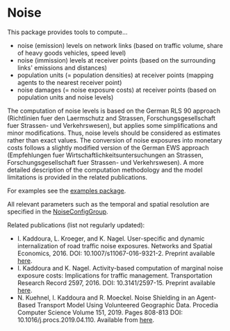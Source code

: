 
# Noise

This package provides tools to compute... 
 
 *  noise (emission) levels on network links (based on traffic volume, share of heavy goods vehicles, speed level) 
 *  noise (immission) levels at receiver points (based on the surrounding links' emissions and distances) 
 *  population units (= population densities) at receiver points (mapping agents to the nearest receiver point)
 *  noise damages (= noise exposure costs) at receiver points (based on population units and noise levels) 

The computation of noise levels is based on the German RLS 90 approach (Richtlinien fuer den Laermschutz and Strassen, Forschungsgesellschaft fuer Strassen- und Verkehrswesen), but applies some simplifications and minor modifications.
 Thus, noise levels should be considered as estimates rather than exact values. The conversion of noise exposures into monetary costs follows a slightly modified version of the German EWS approach (Empfehlungen fuer Wirtschaftlichkeitsuntersuchungen an Strassen, Forschungsgesellschaft fuer Strassen- und Verkehrswesen). 
 A more detailed description of the computation methodology and the model limitations is provided in the related publications.

For examples see the [examples package](https://github.com/matsim-org/matsim-libs/tree/master/contribs/noise/src/main/java/org/matsim/contrib/noise/examples).

All relevant parameters such as the temporal and spatial resolution are specified in the [NoiseConfigGroup](https://github.com/matsim-org/matsim-libs/blob/master/contribs/noise/src/main/java/org/matsim/contrib/noise/NoiseConfigGroup.java).

Related publications (list not regularly updated):
*  I. Kaddoura, L. Kroeger, and K. Nagel. User-specific and dynamic internalization of road traffic noise exposures. Networks and Spatial Economics, 2016. DOI: 10.1007/s11067-016-9321-2. Preprint available [ here](https://svn.vsp.tu-berlin.de/repos/public-svn/publications/vspwp/2015/15-12/).
*  I. Kaddoura and K. Nagel. Activity-based computation of marginal noise exposure costs: Implications for traffic management. Transportation Research Record 2597, 2016. DOI: 10.3141/2597-15. Preprint available [ here](https://svn.vsp.tu-berlin.de/repos/public-svn/publications/vspwp/2015/15-13/).
* N. Kuehnel, I. Kaddoura and R. Moeckel. Noise Shielding in an Agent-Based Transport Model Using Volunteered Geographic Data. Procedia Computer Science Volume 151, 2019. Pages 808-813 DOI: 10.1016/j.procs.2019.04.110. Available from <a href="https://www.sciencedirect.com/science/article/pii/S1877050919305745">here</a>.
